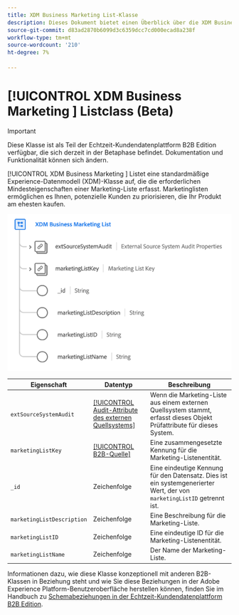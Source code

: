 ```yaml
---
title: XDM Business Marketing List-Klasse
description: Dieses Dokument bietet einen Überblick über die XDM Business Marketing List-Klasse im Experience-Datenmodell (XDM).
source-git-commit: d83ad2870b6099d3c6359dcc7cd000ecad8a238f
workflow-type: tm+mt
source-wordcount: '210'
ht-degree: 7%

---
```


# [!UICONTROL XDM Business Marketing ] Listclass (Beta)

>[!IMPORTANT]
>
>Diese Klasse ist als Teil der Echtzeit-Kundendatenplattform B2B Edition verfügbar, die sich derzeit in der Betaphase befindet. Dokumentation und Funktionalität können sich ändern.

[!UICONTROL XDM Business Marketing ] Listet eine standardmäßige Experience-Datenmodell (XDM)-Klasse auf, die die erforderlichen Mindesteigenschaften einer Marketing-Liste erfasst. Marketinglisten ermöglichen es Ihnen, potenzielle Kunden zu priorisieren, die Ihr Produkt am ehesten kaufen.

![](../../images/classes/b2b/business-marketing-list.png)

| Eigenschaft | Datentyp | Beschreibung |
| --- | --- | --- |
| `extSourceSystemAudit` | [[!UICONTROL Audit-Attribute des externen Quellsystems]](../../data-types/external-source-system-audit-attributes.md) | Wenn die Marketing-Liste aus einem externen Quellsystem stammt, erfasst dieses Objekt Prüfattribute für dieses System. |
| `marketingListKey` | [[!UICONTROL B2B-Quelle]](../../data-types/b2b-source.md) | Eine zusammengesetzte Kennung für die Marketing-Listenentität. |
| `_id` | Zeichenfolge | Eine eindeutige Kennung für den Datensatz. Dies ist ein systemgenerierter Wert, der von `marketingListID` getrennt ist. |
| `marketingListDescription` | Zeichenfolge | Eine Beschreibung für die Marketing-Liste. |
| `marketingListID` | Zeichenfolge | Eine eindeutige ID für die Marketing-Listenentität. |
| `marketingListName` | Zeichenfolge | Der Name der Marketing-Liste. |

Informationen dazu, wie diese Klasse konzeptionell mit anderen B2B-Klassen in Beziehung steht und wie Sie diese Beziehungen in der Adobe Experience Platform-Benutzeroberfläche herstellen können, finden Sie im Handbuch zu [Schemabeziehungen in der Echtzeit-Kundendatenplattform B2B Edition](../../tutorials/relationship-b2b.md).
